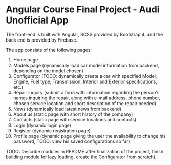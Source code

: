 # Angular Course Final Project - Audi Unofficial App

The front-end is built with Angular, SCSS provided by Bootstrap 4, and the back end is provided by Firebase.

The app consists of the following pages:

1. Home page
2. Models page (dynamically load car model information from backend, depending on the model chosen)
3. Configurator (TODO: dynamically create a car with specified Model, Engine, Fuel type, Transmission, Interior and Exterior specifications, etc.)
4. Repair inquiry (submit a form with information regarding the person's names inquiring the repair, along with e-mail address, phone number, chosen service location and short description of the repair needed)
5. News (dynamically load latest news from backend)
6. About us (static page with short history of the company)
7. Contacts (static page with service locations and contacts)
8. Login (dynamic login page)
9. Register (dynamic registration page)
10. Profile page (dynamic page giving the user the availability to change his password, TODO: view his saved configurations so far)

TODO: 
Describe modules in README after finalization of the project, finish building module for lazy loading, create the Configurator from scratch).
